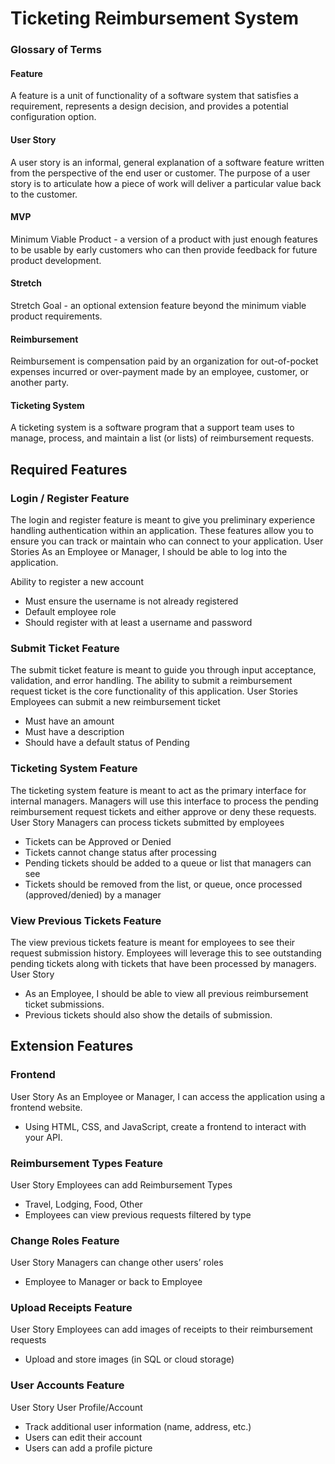 # Ticketing Reimbursement System

### Glossary of Terms

#### Feature

A feature is a unit of functionality of a software system that satisfies a requirement, represents a design decision, and provides a potential configuration option.

#### User Story

A user story is an informal, general explanation of a software feature written from the perspective of the end user or customer. The purpose of a user story is to articulate how a piece of work will deliver a particular value back to the customer.

#### MVP

Minimum Viable Product - a version of a product with just enough features to be usable by early customers who can then provide feedback for future product development.

#### Stretch

Stretch Goal - an optional extension feature beyond the minimum viable product requirements.

#### Reimbursement

Reimbursement is compensation paid by an organization for out-of-pocket expenses incurred or over-payment made by an employee, customer, or another party.

#### Ticketing System

A ticketing system is a software program that a support team uses to manage, process, and maintain a list (or lists) of reimbursement requests.

## Required Features

### Login / Register Feature

The login and register feature is meant to give you preliminary experience handling authentication within an application. These features allow you to ensure you can track or maintain who can connect to your application.
User Stories
As an Employee or Manager, I should be able to log into the application.

Ability to register a new account

- Must ensure the username is not already registered
- Default employee role
- Should register with at least a username and password


### Submit Ticket Feature

The submit ticket feature is meant to guide you through input acceptance, validation, and error handling. The ability to submit a reimbursement request ticket is the core functionality of this application.
User Stories
Employees can submit a new reimbursement ticket

- Must have an amount
- Must have a description
- Should have a default status of Pending


### Ticketing System Feature

The ticketing system feature is meant to act as the primary interface for internal managers. Managers will use this interface to process the pending reimbursement request tickets and either approve or deny these requests.
User Story
Managers can process tickets submitted by employees

- Tickets can be Approved or Denied
- Tickets cannot change status after processing
- Pending tickets should be added to a queue or list that managers can see
- Tickets should be removed from the list, or queue, once processed (approved/denied) by a manager


### View Previous Tickets Feature

The view previous tickets feature is meant for employees to see their request submission history. Employees will leverage this to see outstanding pending tickets along with tickets that have been processed by managers.
User Story

- As an Employee, I should be able to view all previous reimbursement ticket submissions.
- Previous tickets should also show the details of submission.


## Extension Features

### Frontend

User Story
As an Employee or Manager, I can access the application using a frontend website.

- Using HTML, CSS, and JavaScript, create a frontend to interact with your API.

### Reimbursement Types Feature

User Story
Employees can add Reimbursement Types

- Travel, Lodging, Food, Other
- Employees can view previous requests filtered by type


### Change Roles Feature

User Story
Managers can change other users’ roles

- Employee to Manager or back to Employee


### Upload Receipts Feature

User Story
Employees can add images of receipts to their reimbursement requests

- Upload and store images (in SQL or cloud storage)


### User Accounts Feature

User Story
User Profile/Account

- Track additional user information (name, address, etc.)
- Users can edit their account
- Users can add a profile picture
